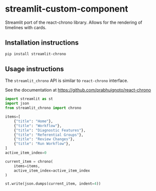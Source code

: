# streamlit-custom-component

Streamlit port of the react-chrono library. Allows for the rendering of timelines with cards.

## Installation instructions

```sh
pip install streamlit-chrono
```

## Usage instructions

The `streamlit_chrono` API is similar to `react-chrono` interface.

See the documentation at https://github.com/prabhuignoto/react-chrono

```python
import streamlit as st
import json
from streamlit_chrono import chrono

items=[
    {"title": "Home"},
    {"title": "Workflow"},
    {"title": "Diagnostic Features"},
    {"title": "Referential Groups"},
    {"title": "Review Changes"},
    {"title": "Run Workflow"},
]
active_item_index=0

current_item = chrono(
    items=items,
    active_item_index=active_item_index
)

st.write(json.dumps(current_item, indent=4))
```